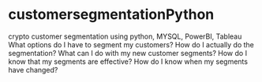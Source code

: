 # customersegmentationPython
crypto customer segmentation using python, MYSQL, PowerBI, Tableau
What options do I have to segment my customers?
How do I actually do the segmentation?
What can I do with my new customer segments?
How do I know that my segments are effective?
How do I know when my segments have changed?
